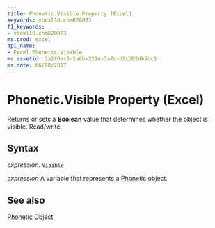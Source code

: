 ```yaml
---
title: Phonetic.Visible Property (Excel)
keywords: vbaxl10.chm628073
f1_keywords:
- vbaxl10.chm628073
ms.prod: excel
api_name:
- Excel.Phonetic.Visible
ms.assetid: 3a2f0ac3-2a6b-221e-3a7c-d5c395db5bc5
ms.date: 06/08/2017
---
```



# Phonetic.Visible Property (Excel)

Returns or sets a  **Boolean** value that determines whether the object is visible. Read/write.


## Syntax

 _expression_. `Visible`

 _expression_ A variable that represents a [Phonetic](Excel.Phonetic.md) object.


## See also


[Phonetic Object](Excel.Phonetic.md)

